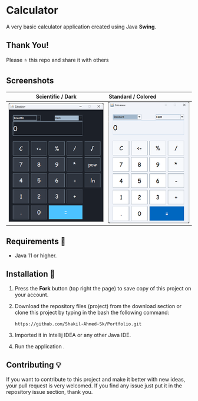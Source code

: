 # Calculator
A very basic calculator application created using Java **Swing**. 


## Thank You!
Please ⭐️ this repo and share it with others

## Screenshots
|                Scientific / Dark                | Standard / Colored |
:------------------------------------------------:|:-------------------|
 ![Dark calculator screenshot](screenshots/scientific-dark.png) | ![Colored calculator screenshot](screenshots/standard-light.png)

## Requirements 🔧
* Java 11 or higher.

## Installation 🔌
1. Press the **Fork** button (top right the page) to save copy of this project on your account.

2. Download the repository files (project) from the download section or clone this project by typing in the bash the following command:

       https://github.com/Shakil-Ahmed-Sk/Portfolio.git
3. Imported it in Intellij IDEA or any other Java IDE.
4. Run the application .

## Contributing 💡
If you want to contribute to this project and make it better with new ideas, your pull request is very welcomed.
If you find any issue just put it in the repository issue section, thank you.
